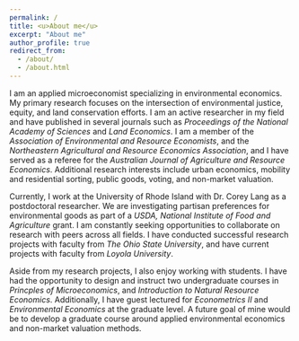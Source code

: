 ```yaml
---
permalink: /
title: <u>About me</u>
excerpt: "About me"
author_profile: true
redirect_from: 
  - /about/
  - /about.html
---
```


I am an applied microeconomist specializing in environmental economics. My primary research focuses on the intersection of environmental justice, equity, and land conservation efforts. I am an active researcher in my field and have published in several journals such as *Proceedings of the National Academy of Sciences* and *Land Economics*. I am a member of the *Association of Environmental and Resource Economists*, and the *Northeastern Agricultural and Resource Economics Association*, and I have served as a referee for the *Australian Journal of Agriculture and Resource Economics*. Additional research interests include urban economics, mobility and residential sorting, public goods, voting, and non-market valuation.

Currently, I work at the University of Rhode Island with Dr. Corey Lang as a postdoctoral researcher. We are investigating partisan preferences for environmental goods as part of a *USDA, National Institute of Food and Agriculture* grant. I am constantly seeking opportunities to collaborate on research with peers across all fields. I have conducted successful research projects with faculty from *The Ohio State University*, and have current projects with faculty from *Loyola University*.

Aside from my research projects, I also enjoy working with students. I have had the opportunity to design and instruct two undergraduate courses in *Princples of Microeconomics*, and *Introduction to Natural Resource Economics*. Additionally, I have guest lectured for *Econometrics II* and *Environmental Economics* at the graduate level. A future goal of mine would be to develop a graduate course around applied environmental economics and non-market valuation methods.
